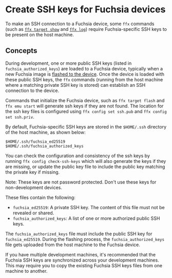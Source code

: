 # Create SSH keys for Fuchsia devices

To make an SSH connection to a Fuchsia device, some `ffx` commands
(such as [`ffx target show`][ffx-target-show] and [`ffx log`][ffx-log])
require Fuchsia-specific SSH keys to be present on the host machine.

## Concepts

During development, one or more public SSH keys
(listed in `fuchsia_authorized_keys`) are loaded to a Fuchsia device,
typically when a new Fuchsia image is [flashed to the device][flash-device].
Once the device is loaded with these public SSH keys, the `ffx` commands
(running from the host machine where a matching private SSH key is stored)
can establish an SSH connection to the device.

Commands that initialize the Fuchsia device, such as `ffx target flash`
and `ffx emu start` will generate ssh keys if they are not found.
The location for the ssh key files is configured using `ffx config set ssh.pub`
and `ffx config set ssh.priv`.

By default, Fuchsia-specific SSH keys are stored in the
`$HOME/.ssh` directory of the host machine, as shown below:

```none {:.devsite-disable-click-to-copy}
$HOME/.ssh/fuchsia_ed25519
$HOME/.ssh/fuchsia_authorized_keys
```

You can check the configuration and consistency of the ssh keys by running
`ffx config check-ssh-keys` which will also generate the keys if they are missing,
or update the public key file to include the public key matching the private key
if missing.


Note: These keys are not password protected. Don't use these keys for
non-development devices.

These files contain the following:

*   `fuchsia_ed25519`: A private SSH key. The content of this file must not
    be revealed or shared.
*   `fuchsia_authorized_keys`: A list of one or more authorized public SSH keys.

The `fuchsia_authorized_keys` file must include the public SSH key for
`fuchsia_ed25519`. During the flashing process, the `fuchsia_authorized_keys`
file gets uploaded from the host machine to the Fuchsia device.

If you have multiple development machines,
it's recommended that the Fuchsia SSH keys are synchronized across
your development machines. This may require you to copy the existing
Fuchsia SSH keys files from one machine to another.

<!-- Reference links -->

[ffx-target-show]: https://fuchsia.dev/reference/tools/sdk/ffx?skip_cache=true#show_8
[ffx-log]: https://fuchsia.dev/reference/tools/sdk/ffx?skip_cache=true#log_2
[flash-device]: ./flash-a-device.md
